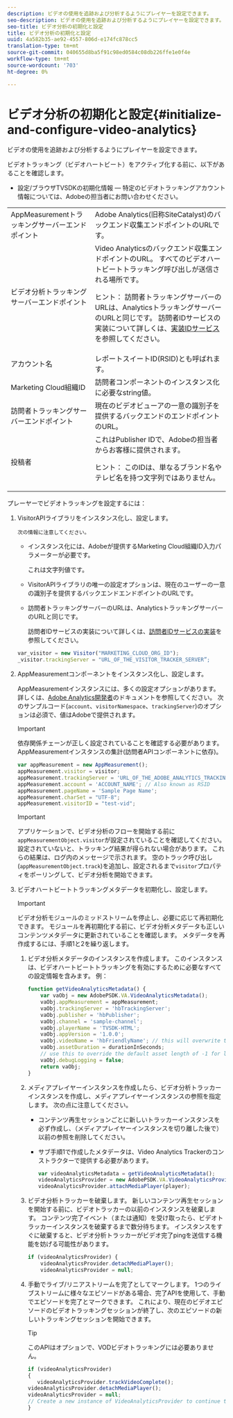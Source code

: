```yaml
---
description: ビデオの使用を追跡および分析するようにプレイヤーを設定できます。
seo-description: ビデオの使用を追跡および分析するようにプレイヤーを設定できます。
seo-title: ビデオ分析の初期化と設定
title: ビデオ分析の初期化と設定
uuid: 4a582b35-ae92-4557-806d-e174fc878cc5
translation-type: tm+mt
source-git-commit: 040655d8ba5f91c98ed0584c08db226ffe1e0f4e
workflow-type: tm+mt
source-wordcount: '703'
ht-degree: 0%

---
```



# ビデオ分析の初期化と設定{#initialize-and-configure-video-analytics}

ビデオの使用を追跡および分析するようにプレイヤーを設定できます。

ビデオトラッキング（ビデオハートビート）をアクティブ化する前に、以下があることを確認します。

* 設定/ブラウザTVSDKの初期化情報 — 特定のビデオトラッキングアカウント情報については、Adobeの担当者にお問い合わせください。

<table id="table_3565328ABBEE4605A92EAE1ADE5D6F84">
 <tbody>
  <tr>
   <td colname="col1"> AppMeasurementトラッキングサーバーエンドポイント </td>
   <td colname="col2"> Adobe Analytics(旧称SiteCatalyst)のバックエンド収集エンドポイントのURLです。 </td>
  </tr>
  <tr>
   <td colname="col1"> ビデオ分析トラッキングサーバーエンドポイント </td>
   <td colname="col2"> Video Analyticsのバックエンド収集エンドポイントのURL。 すべてのビデオハートビートトラッキング呼び出しが送信される場所です。 <p>ヒント： 訪問者トラッキングサーバーのURLは、AnalyticsトラッキングサーバーのURLと同じです。 訪問者IDサービスの実装について詳しくは、<a href="https://marketing.adobe.com/resources/help/en_US/mcvid/mcvid-setup-target.html" format="html" scope="external">実装IDサービス</a>を参照してください。 </p> </td>
  </tr>
  <tr>
   <td colname="col1"> アカウント名 </td>
   <td colname="col2"> レポートスイートID(RSID)とも呼ばれます。 </td>
  </tr>
  <tr>
   <td colname="col1"> Marketing Cloud組織ID </td>
   <td colname="col2"> 訪問者コンポーネントのインスタンス化に必要なstring値。 </td>
  </tr>
  <tr>
   <td colname="col1"> 訪問者トラッキングサーバーエンドポイント </td>
   <td colname="col2"> 現在のビデオビューアの一意の識別子を提供するバックエンドのエンドポイントのURL。 </td>
  </tr>
  <tr>
   <td colname="col1"> 投稿者 </td>
   <td colname="col2"> これはPublisher IDで、Adobeの担当者からお客様に提供されます。 <p>ヒント： このIDは、単なるブランド名やテレビ名を持つ文字列ではありません。 </p> </td>
  </tr>
 </tbody>
</table>

プレーヤーでビデオトラッキングを設定するには：

1. VisitorAPIライブラリをインスタンス化し、設定します。

       次の情報に注意してください。
   
   * インスタンス化には、Adobeが提供するMarketing Cloud組織ID入力パラメーターが必要です。

      これは文字列値です。
   * VisitorAPIライブラリの唯一の設定オプションは、現在のユーザーの一意の識別子を提供するバックエンドエンドポイントのURLです。
   * 訪問者トラッキングサーバーのURLは、AnalyticsトラッキングサーバーのURLと同じです。

      訪問者IDサービスの実装について詳しくは、[訪問者IDサービスの実装](https://marketing.adobe.com/resources/help/en_US/mcvid/mcvid-setup-target.html)を参照してください。

   ```js
   var_visitor = new Visitor("MARKETING_CLOUD_ORG_ID");
   _visitor.trackingServer = "URL_OF_THE_VISITOR_TRACKER_SERVER”;
   ```

2. AppMeasurementコンポーネントをインスタンス化し、設定します。

   AppMeasurementインスタンスには、多くの設定オプションがあります。 詳しくは、[Adobe Analytics開発者](https://microsite.omniture.com/t2/help/en_US/reference/#Developer)のドキュメントを参照してください。 次のサンプルコード(`account`、`visitorNamespace`、`trackingServer`)のオプションは必須で、値はAdobeで提供されます。

   >[!IMPORTANT]
   >
   >依存関係チェーンが正しく設定されていることを確認する必要があります。 AppMeasurementインスタンスの集計(訪問者APIコンポーネントに依存)。

   ```js
   var appMeasurement = new AppMeasurement();
   appMeasurement.visitor = visitor;
   appMeasurement.trackingServer = 'URL_OF_THE_ADOBE_ANALYTICS_TRACKING_SERVER';
   appMeasurement.account = 'ACCOUNT_NAME'; // Also known as RSID
   appMeasurement.pageName = 'Sample Page Name';
   appMeasurement.charSet = "UTF-8";
   appMeasurement.visitorID = "test-vid";
   ```

   >[!IMPORTANT]
   >
   >アプリケーションで、ビデオ分析のフローを開始する前に`appMeasurementObject.visitor`が設定されていることを確認してください。設定されていないと、トラッキング結果が得られない場合があります。 これらの結果は、ログ内のメッセージで示されます。 空のトラック呼び出し(`appMeasurementObject.track`)を追加し、設定されるまで`visitor`プロパティをポーリングして、ビデオ分析を開始できます。

3. ビデオハートビートトラッキングメタデータを初期化し、設定します。

   >[!IMPORTANT]
   >
   >ビデオ分析モジュールのミッドストリームを停止し、必要に応じて再初期化できます。 モジュールを再初期化する前に、ビデオ分析メタデータも正しいコンテンツメタデータに更新されていることを確認します。 メタデータを再作成するには、手順1と2を繰り返します。

   1. ビデオ分析メタデータのインスタンスを作成します。
このインスタンスは、ビデオハートビートトラッキングを有効にするために必要なすべての設定情報を含みます。 例：

      ```js
      function getVideoAnalyticsMetadata() {
          var vaObj = new AdobePSDK.VA.VideoAnalyticsMetadata();
          vaObj.appMeasurement = appMeasurement;
          vaObj.trackingServer = 'hbTrackingServer';
          vaObj.publisher = 'hbPublisher';
          vaObj.channel = 'sample-channel';
          vaObj.playerName = 'TVSDK-HTML';
          vaObj.appVersion = '1.0.0';
          vaObj.videoName = 'hbFriendlyName'; // this will overwrite the ContextData variable a.media.friendlyName
          vaObj.assetDuration = durationInSeconds;
          // use this to override the default asset length of -1 for live streams
          vaObj.debugLogging = false;
          return vaObj;
      }
      ```

   2. メディアプレイヤーインスタンスを作成したら、ビデオ分析トラッカーインスタンスを作成し、メディアプレイヤーインスタンスの参照を指定します。
次の点に注意してください。

      * コンテンツ再生セッションごとに新しいトラッカーインスタンスを必ず作成し、（メディアプレイヤーインスタンスを切り離した後で）以前の参照を削除してください。
      * サブ手順1で作成したメタデータは、Video Analytics Trackerのコンストラクターで提供する必要があります。

         ```js
         var videoAnalyticsMetadata = getVideoAnalyticsMetadata();
         videoAnalyticsProvider = new AdobePSDK.VA.VideoAnalyticsProvider(videoAnalyticsMetadata);
         videoAnalyticsProvider.attachMediaPlayer(player);
         ```
   3. ビデオ分析トラッカーを破棄します。
新しいコンテンツ再生セッションを開始する前に、ビデオトラッカーの以前のインスタンスを破棄します。 コンテンツ完了イベント（または通知）を受け取ったら、ビデオトラッカーインスタンスを破棄するまで数分待ちます。 インスタンスをすぐに破棄すると、ビデオ分析トラッカーがビデオ完了pingを送信する機能を妨げる可能性があります。

      ```js
      if (videoAnalyticsProvider) {
          videoAnalyticsProvider.detachMediaPlayer();
          videoAnalyticsProvider = null;
      ```
   4. 手動でライブ/リニアストリームを完了としてマークします。
1つのライブストリームに様々なエピソードがある場合、完了APIを使用して、手動でエピソードを完了とマークできます。 これにより、現在のビデオエピソードのビデオトラッキングセッションが終了し、次のエピソードの新しいトラッキングセッションを開始できます。
      >[!TIP]
      >
      >このAPIはオプションで、VODビデオトラッキングには必要ありません。

      ```js
      if (videoAnalyticsProvider)
      {
         videoAnalyticsProvider.trackVideoComplete();
      videoAnalyticsProvider.detachMediaPlayer();
      videoAnalyticsProvider = null;
      // Create a new instance of VideoAnalyticsProvider to continue tracking.
      } 
      ```
